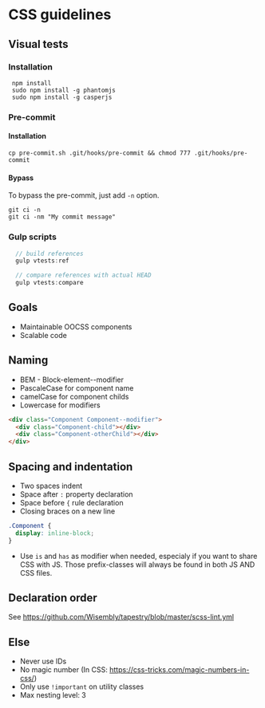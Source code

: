 # CSS guidelines

## Visual tests

### Installation
```
 npm install
 sudo npm install -g phantomjs
 sudo npm install -g casperjs
```

### Pre-commit

#### Installation

```
cp pre-commit.sh .git/hooks/pre-commit && chmod 777 .git/hooks/pre-commit
```

#### Bypass
To bypass the pre-commit, just add `-n` option.
```
git ci -n
git ci -nm "My commit message"
```

### Gulp scripts

```js
  // build references
  gulp vtests:ref

  // compare references with actual HEAD
  gulp vtests:compare
```


## Goals
* Maintainable OOCSS components
* Scalable code

## Naming
* BEM - Block-element--modifier
* PascaleCase for component name
* camelCase for component childs
* Lowercase for modifiers
```html
<div class="Component Component--modifier">
  <div class="Component-child"></div>
  <div class="Component-otherChild"></div>
</div>
```

## Spacing and indentation
 * Two spaces indent
 * Space after `:` property declaration
 * Space before `{` rule declaration
 * Closing braces on a new line

```css
.Component {
  display: inline-block;
}
```

 * Use `is` and `has` as modifier when needed, especialy if you want to share CSS with JS. Those prefix-classes will always be found in both JS AND CSS files.


## Declaration order
See https://github.com/Wisembly/tapestry/blob/master/scss-lint.yml

## Else
 * Never use IDs
 * No magic number (In CSS: https://css-tricks.com/magic-numbers-in-css/)
 * Only use `!important` on utility classes
 * Max nesting level: 3
